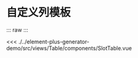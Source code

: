 <script setup>
import SlotTable from './../../../element-plus-generator-demo/src/views/Table/components/SlotTable.vue'
</script>

# 自定义列模板

<div class="code">

::: raw
<SlotTable/>
:::

<<< ./../element-plus-generator-demo/src/views/Table/components/SlotTable.vue

</div>